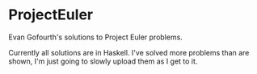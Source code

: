# ProjectEuler
Evan Gofourth's solutions to Project Euler problems.

Currently all solutions are in Haskell.
I've solved more problems than are shown, I'm just going to slowly upload them as
I get to it.
